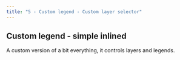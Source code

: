 ```yaml
---
title: "5 - Custom legend - Custom layer selector"
---
```


## Custom legend - simple inlined
A custom version of a bit everything, it controls layers and legends.
